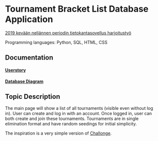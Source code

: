 # Tournament Bracket List Database Application

[2019 kevään neljännen periodin tietokantasovellus harjoitustyö](https://materiaalit.github.io/tsoha-19/)

Programming languages: Python, SQL, HTML, CSS

## Documentation

#### [Userstory](https://github.com/rescawen/Wenlei-Dai-Rankkauslista-Tsoha/blob/master/documentation/userstory.md)
#### [Database Diagram](https://github.com/rescawen/Wenlei-Dai-Rankkauslista-Tsoha/blob/master/documentation/dbdiagram.md)

## Topic Description

The main page will show a list of all tournaments (visible even without log in). User can create and log in with an account. Once logged in, user can both create and join these tournaments. Tournaments are in single elimination format and have random seedings for initial simplicity. 

The inspiration is a very simple version of [Challonge](https://challonge.com/).

